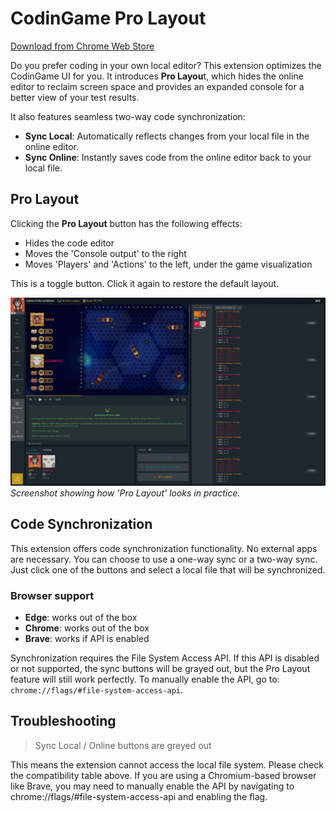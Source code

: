 # CodinGame Pro Layout

[Download from Chrome Web Store](https://chromewebstore.google.com/detail/fleeplnobejocpmlphmbhlnhnimoglpa)

Do you prefer coding in your own local editor? This extension optimizes the CodinGame UI for you. It introduces **Pro Layou**t, which hides the online editor to reclaim screen space and provides an expanded console for a better view of your test results.

It also features seamless two-way code synchronization:

- **Sync Local**: Automatically reflects changes from your local file in the online editor.
- **Sync Online**: Instantly saves code from the online editor back to your local file.

## Pro Layout

Clicking the **Pro Layout** button has the following effects:

* Hides the code editor
* Moves the 'Console output' to the right
* Moves 'Players' and 'Actions' to the left, under the game visualization

This is a toggle button. Click it again to restore the default layout.

![screenshot](images/screenshot.png)
*Screenshot showing how 'Pro Layout' looks in practice.*

## Code Synchronization

This extension offers code synchronization functionality. No external apps are necessary. You can choose to use a one-way sync or a two-way sync. Just click one of the buttons and select a local file that will be synchronized.

### Browser support

* **Edge**: works out of the box
* **Chrome**: works out of the box
* **Brave**: works if API is enabled

Synchronization requires the File System Access API. If this API is disabled or not supported, the sync buttons will be grayed out, but the Pro Layout feature will still work perfectly. To manually enable the API, go to: `chrome://flags/#file-system-access-api`.

## Troubleshooting

> Sync Local / Online buttons are greyed out

This means the extension cannot access the local file system. Please check the compatibility table above. If you are using a Chromium-based browser like Brave, you may need to manually enable the API by navigating to chrome://flags/#file-system-access-api and enabling the flag.
